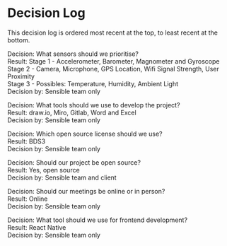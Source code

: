 # Decision Log

This decision log is ordered most recent at the top, to least recent at the bottom. <br />

Decision: What sensors should we prioritise? <br />
Result: Stage 1 - Accelerometer, Barometer, Magnometer and Gyroscope <br />
        Stage 2 - Camera, Microphone, GPS Location, Wifi Signal Strength, User Proximity <br />
        Stage 3 - Possibles: Temperature, Humidity, Ambient Light <br />
Decision by: Sensible team only <br />

Decision: What tools should we use to develop the project? <br />
Result: draw.io, Miro, Gitlab, Word and Excel <br />
Decision by: Sensible team only <br />


Decision: Which open source license should we use? <br />
Result: BDS3 <br />
Decision by: Sensible team only <br />


Decision: Should our project be open source? <br />
Result: Yes, open source <br />
Decision by: Sensible team and client <br />


Decision: Should our meetings be online or in person? <br />
Result: Online <br />
Decision by: Sensible team only <br />


Decision: What tool should we use for frontend development? <br />
Result: React Native <br />
Decision by: Sensible team only <br />





